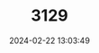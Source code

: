 ---
title: "3129"
category: "Bubalus arnee"
draft: false
date: 2024-02-22 13:03:49
languages:
  English: ["Asian Buffalo", "Asiatic Buffalo", "Indian Buffalo", "Indian Water Buffalo", "Water Buffalo", "Wild Asian Buffalo", "Wild Water Buffalo"]
  Hindi: ["Arna", "Arni"]
  German: ["Arni", "Asiatischer Wasserbüffel"]
  Spanish; Castilian: ["Búfalo arni"]
  French: ["Buffle d'Eau", "Buffle de l'Inde"]
  Burmese: ["Taw-kywe"]
  Vietnamese: ["Trau"]
---